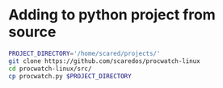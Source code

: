 # Adding to python project from source

```bash
PROJECT_DIRECTORY='/home/scared/projects/'
git clone https://github.com/scaredos/procwatch-linux
cd procwatch-linux/src/
cp procwatch.py $PROJECT_DIRECTORY
```
